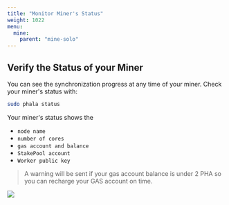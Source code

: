 ```yaml
---
title: "Monitor Miner's Status"
weight: 1022
menu:
  mine:
    parent: "mine-solo"
---
```



## Verify the Status of your Miner

You can see the synchronization progress at any time of your miner.
Check your miner's status with:

```bash
sudo phala status
```

Your miner's status shows the
* `node name`
* `number of cores`
* `gas account and balance`
* `StakePool account`
* `Worker public key`

> A warning will be sent if your gas account balance is under 2 PHA so you can recharge your GAS account on time.

![](/images/docs/khala-mining/2-3-1.png)
